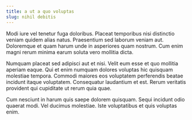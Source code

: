 ```yaml
---
title: a ut a quo voluptas
slug: nihil debitis
---
```


Modi iure vel tenetur fuga doloribus. Placeat temporibus nisi distinctio veniam quidem alias natus. Praesentium sed laborum veniam aut. Doloremque et quam harum unde in asperiores quam nostrum. Cum enim magni rerum minima earum soluta vero mollitia dicta.

Numquam placeat sed adipisci aut et nisi. Velit eum esse et quo mollitia aperiam eaque. Qui et enim numquam dolores voluptas hic quisquam molestiae tempora. Commodi maiores eos voluptatem perferendis beatae incidunt itaque voluptatem. Consequatur laudantium et est. Rerum veritatis provident qui cupiditate ut rerum quia quae.

Cum nesciunt in harum quis saepe dolorem quisquam. Sequi incidunt odio quaerat modi. Vel ducimus molestiae. Iste voluptatibus et quis voluptas enim.
